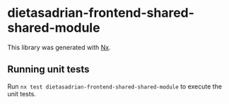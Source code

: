 # dietasadrian-frontend-shared-shared-module

This library was generated with [Nx](https://nx.dev).

## Running unit tests

Run `nx test dietasadrian-frontend-shared-shared-module` to execute the unit tests.
